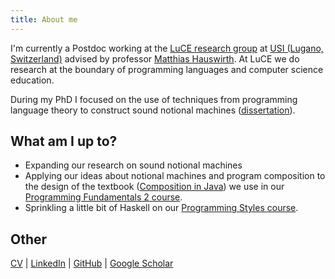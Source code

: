 ```yaml
---
title: About me
---
```


I'm currently a Postdoc
working at the [LuCE research group][]
at [USI (Lugano, Switzerland)][]
advised by professor [Matthias Hauswirth][].
At LuCE we do research at the boundary of programming languages and computer science education.

During my PhD I focused on the use of techniques from programming language theory to construct sound notional machines ([dissertation][]).

## What am I up to?

- Expanding our research on sound notional machines
- Applying our ideas about notional machines and program composition to the design of the textbook ([Composition in Java][pf2-book]) we use in our [Programming Fundamentals 2 course][pf2].
- Sprinkling a little bit of Haskell on our [Programming Styles course][ps].

## Other

[CV][] | [LinkedIn][] | [GitHub][] | [Google Scholar][]



[LuCE research group]: https://luce.si.usi.ch/
[USI (Lugano, Switzerland)]: https://www.usi.ch/
[Matthias Hauswirth]: https://www.inf.usi.ch/faculty/hauswirth/
[dissertation]: https://susi.usi.ch/usi/documents/328768
[snm-paper]: https://2
[pf2-book]: https://luce.si.usi.ch/composition-in-java/
[haskell-videos]: https://4
[CV]: cv.pdf
[LinkedIn]: https://www.linkedin.com/in/igormoreno/
[GitHub]: https://github.com/igormoreno/
[Google Scholar]: https://scholar.google.ch/citations?user=9ILKPggAAAAJ
[pf2]: https://search.usi.ch/en/courses/35262260/programming-fundamentals-2
[ps]: https://search.usi.ch/en/courses/35268148/programming-styles
